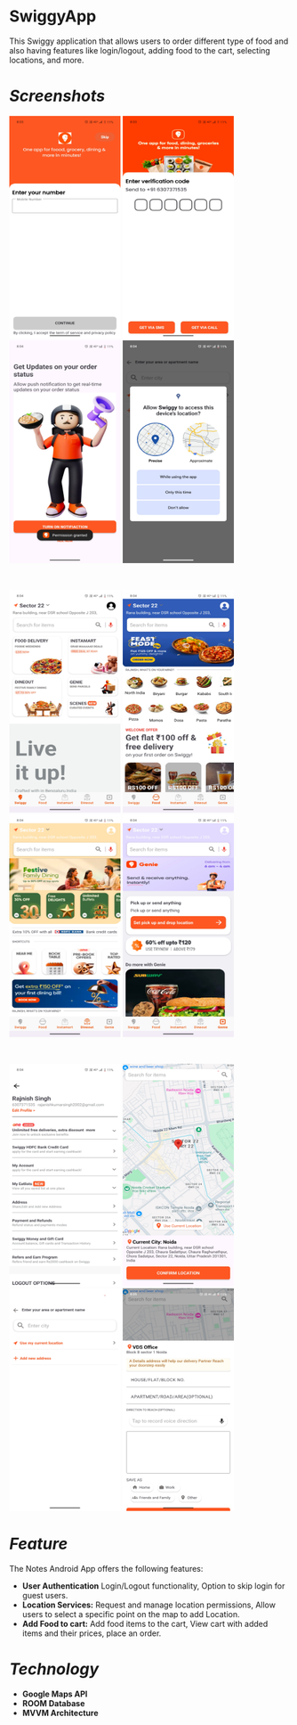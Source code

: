 
# SwiggyApp  
This Swiggy application that allows users to order different type of food and also having  features like login/logout, adding food to the cart, selecting locations, and more.



# ***Screenshots*** 

<img src="login.jpg" alt="Alt Text" width="200" height="400"> <img src="otp.jpg" alt="Alt Text" width="200" height="400"> <img src="notification.jpg" alt="Alt Text" width="200" height="400"> <img src="location.jpg" alt="Alt Text" width="200" height="400">

</br>

<img src="home.jpg" alt="Alt Text" width="200" height="400"> <img src="food.jpg" alt="Alt Text" width="200" height="400"> <img src="dineout.jpg" alt="Alt Text" width="200" height="400"> <img src="genie.jpg" alt="Alt Text" width="200" height="400">

 </br>

<img src="profile.jpg" alt="Alt Text" width="200" height="400"> <img src="map.jpg" alt="Alt Text" width="200" height="400"> <img src="addLocation.jpg" alt="Alt Text" width="200" height="400"> <img src="Screenshot_20250218_080532.jpg" alt="Alt Text" width="200" height="400">
 


# ***Feature*** 
The Notes Android App offers the following features:
-   **User Authentication**  Login/Logout functionality, Option to skip login for guest users.
-   **Location Services:**   Request and manage location permissions, Allow users to select a specific point on the map to add Location.
-   **Add Food to cart:**    Add food items to the cart, View cart with added items and their prices, place an order.

  # ***Technology*** 
-  **Google Maps API**
-  **ROOM Database**
-  **MVVM Architecture**
  
